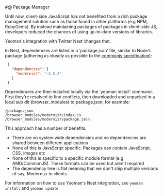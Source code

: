 #@ Package Manager

Until now, client-side JavaScript has not benefited from a rich package management solution such as those found in other platforms (e.g NPM, RubyGems). By instead maintaining packages of packages in client-side JS, developers reduced the chances of using up-to-date versions of libraries.

Yeoman's integration with Twitter Nest changes that.

In Nest, dependencies are listed in a ‘package.json’ file, similar to Node’s package (adhering as closely as possible to the [commonjs specification](http://wiki.commonjs.org/wiki/Packages/1.0)):

```json
 {
   "dependencies": {
     "modernizr": "~2.5.3"
   }
 }
 ```

Dependencies are then installed locally via the `yeoman install’ command. First they're resolved to find conflicts, then downloaded and unpacked in a local sub dir (browser_modules) to package.json, for example:

```
/package.json
/browser_modules/modernizr/index.js
/browser_modules/modernizr/package.json
```

This approach has a number of benefits.

* There are no system wide dependencies and no dependencies are shared between different applications
* None of this is JavaScript specific. Packages can contain JavaScript, CSS, images etc
* None of this is specific to a specific module format (e.g AMD/CommonJS). These formats can be used but aren't required
* The dependency tree is flat meaning that we don't ship multiple versions of say, Modernizr to clients

For information on how to use Yeoman's Nest integration, see `yeoman install` and `yeoman update`